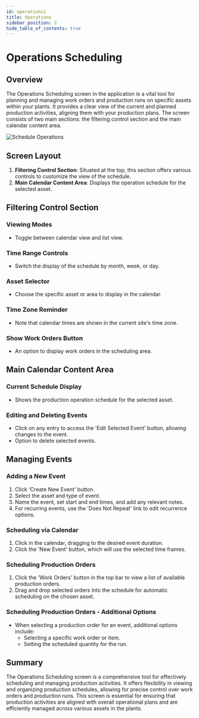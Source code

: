 ```yaml
---
id: operations1
title: Operations
sidebar_position: 2
hide_table_of_contents: true
---
```

# Operations Scheduling

## Overview

The Operations Scheduling screen in the application is a vital tool for planning and managing work orders and production runs on specific assets within your plants. It provides a clear view of the current and planned production activities, aligning them with your production plans. The screen consists of two main sections: the filtering control section and the main calendar content area.

![Schedule Operations](/img/ops-scheduling-operations.png)

## Screen Layout

1. **Filtering Control Section**: Situated at the top, this section offers various controls to customize the view of the schedule.
2. **Main Calendar Content Area**: Displays the operation schedule for the selected asset.

## Filtering Control Section

### Viewing Modes
- Toggle between calendar view and list view.

### Time Range Controls
- Switch the display of the schedule by month, week, or day.

### Asset Selector
- Choose the specific asset or area to display in the calendar.

### Time Zone Reminder
- Note that calendar times are shown in the current site's time zone.

### Show Work Orders Button
- An option to display work orders in the scheduling area.

## Main Calendar Content Area

### Current Schedule Display
- Shows the production operation schedule for the selected asset.

### Editing and Deleting Events
- Click on any entry to access the 'Edit Selected Event' button, allowing changes to the event.
- Option to delete selected events.

## Managing Events

### Adding a New Event
1. Click 'Create New Event' button.
2. Select the asset and type of event.
3. Name the event, set start and end times, and add any relevant notes.
4. For recurring events, use the 'Does Not Repeat' link to edit recurrence options.

### Scheduling via Calendar
1. Click in the calendar, dragging to the desired event duration.
2. Click the 'New Event' button, which will use the selected time frames.

### Scheduling Production Orders
1. Click the 'Work Orders' button in the top bar to view a list of available production orders.
2. Drag and drop selected orders into the schedule for automatic scheduling on the chosen asset.

### Scheduling Production Orders - Additional Options
- When selecting a production order for an event, additional options include:
  - Selecting a specific work order or item.
  - Setting the scheduled quantity for the run.

## Summary

The Operations Scheduling screen is a comprehensive tool for effectively scheduling and managing production activities. It offers flexibility in viewing and organizing production schedules, allowing for precise control over work orders and production runs. This screen is essential for ensuring that production activities are aligned with overall operational plans and are efficiently managed across various assets in the plants.
